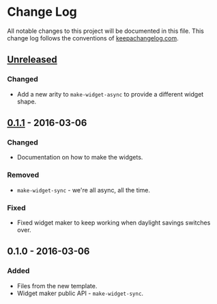 # Change Log
All notable changes to this project will be documented in this file. This change log follows the conventions of [keepachangelog.com](http://keepachangelog.com/).

## [Unreleased][unreleased]
### Changed
- Add a new arity to `make-widget-async` to provide a different widget shape.

## [0.1.1] - 2016-03-06
### Changed
- Documentation on how to make the widgets.

### Removed
- `make-widget-sync` - we're all async, all the time.

### Fixed
- Fixed widget maker to keep working when daylight savings switches over.

## 0.1.0 - 2016-03-06
### Added
- Files from the new template.
- Widget maker public API - `make-widget-sync`.

[unreleased]: https://github.com/your-name/go-visual/compare/0.1.1...HEAD
[0.1.1]: https://github.com/your-name/go-visual/compare/0.1.0...0.1.1
